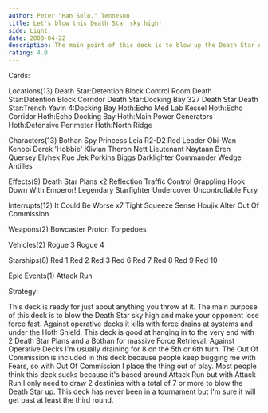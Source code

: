 ```yaml
---
author: Peter "Han Solo." Tenneson
title: Let's blow this Death Star sky high!
side: Light
date: 2000-04-22
description: The main point of this deck is to blow up the Death Star A.S.A.P.
rating: 4.0
---
```

Cards: 

Locations(13)
Death Star:Detention Block Control Room
Death Star:Detention Block Corridor
Death Star:Docking Bay 327
Death Star
Death Star:Trench
Yavin 4:Docking Bay
Hoth:Echo Med Lab
Kessel
Hoth:Echo Corridor
Hoth:Echo Docking Bay
Hoth:Main Power Generators
Hoth:Defensive Perimeter
Hoth:North Ridge

Characters(13)
Bothan Spy
Princess Leia
R2-D2
Red Leader
Obi-Wan Kenobi
Derek 'Hobbie' Klivian
Theron Nett
Lieutenant Naytaan
Bren Quersey
Elyhek Rue
Jek Porkins
Biggs Darklighter
Commander Wedge Antilles

Effects(9)
Death Star Plans x2
Reflection
Traffic Control
Grappling Hook
Down With Emperor!
Legendary Starfighter
Undercover
Uncontrollable Fury

Interrupts(12)
It Could Be Worse x7
Tight Squeeze
Sense
Houjix
Alter
Out Of Commission

Weapons(2)
Bowcaster
Proton Torpedoes

Vehicles(2)
Rogue 3
Rogue 4

Starships(8)
Red 1
Red 2
Red 3
Red 6
Red 7
Red 8
Red 9
Red 10

Epic Events(1)
Attack Run   

Strategy: 

This deck is ready for just about anything you throw at it.  The main purpose of this deck is to blow the Death Star sky high and make your opponent lose force fast.	Against operative decks it kills with force drains at systems and under the Hoth Shield.  This deck is good at hanging in to the very end with 2 Death Star Plans and a Bothan for massive Force Retrieval.  Against Operative Decks I'm usually draining for 8 on the 5th or 6th turn.  The Out Of Commission is included in this deck because people keep bugging me with Fears, so with Out Of Commission I place the thing out of play.  Most people think this deck sucks because it's based around Attack Run but with Attack Run I only need to draw 2 destinies with a total of 7 or more to blow the Death Star up.	This deck has never been in a tournament but I'm sure it will get past at least the third round.	 
